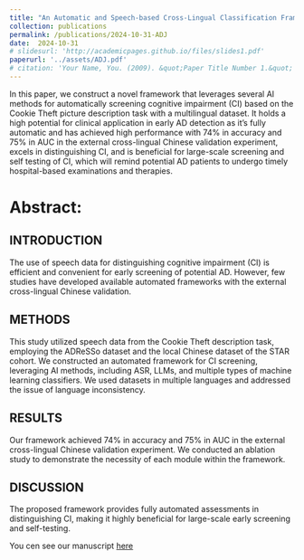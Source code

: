 ```yaml
---
title: "An Automatic and Speech-based Cross-Lingual Classification Framework for Early Screening of Cognitive Impairment"
collection: publications
permalink: /publications/2024-10-31-ADJ
date:  2024-10-31
# slidesurl: 'http://academicpages.github.io/files/slides1.pdf'
paperurl: '../assets/ADJ.pdf'
# citation: 'Your Name, You. (2009). &quot;Paper Title Number 1.&quot; <i>Journal 1</i>. 1(1).'
---
```


In this paper, we construct a novel framework that leverages several AI methods for automatically screening cognitive impairment (CI) based on the Cookie Theft picture description task with a multilingual dataset. It holds a high potential for clinical application in early AD detection as it’s fully automatic and has achieved high performance with 74% in accuracy and 75% in AUC in the external cross-lingual Chinese validation experiment, excels in distinguishing CI, and is beneficial for large-scale screening and self testing of CI, which will remind potential AD patients to undergo timely hospital-based examinations and therapies. 

# Abstract:
## INTRODUCTION 
The use of speech data for distinguishing cognitive impairment (CI) is efficient and convenient for 
early screening of potential AD. However, few studies have developed available automated 
frameworks with the external cross-lingual Chinese validation.  
## METHODS 
This study utilized speech data from the Cookie Theft description task, employing the ADReSSo 
dataset and the local Chinese dataset of the STAR cohort. We constructed an automated framework 
for CI screening, leveraging AI methods, including ASR, LLMs, and multiple types of machine 
learning classifiers. We used datasets in multiple languages and addressed the issue of language 
inconsistency. 
## RESULTS 
Our framework achieved 74% in accuracy and 75% in AUC in the external cross-lingual Chinese 
validation experiment. We conducted an ablation study to demonstrate the necessity of each module 
within the framework. 
## DISCUSSION 
The proposed framework provides fully automated assessments in distinguishing CI, making it 
highly beneficial for large-scale early screening and self-testing.

You cen see our manuscript [here](../assets/ADJ.pdf)
